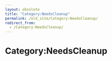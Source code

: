 ```yaml
---
layout: obsolete
title: "Category:NeedsCleanup"
permalink: /old_site/Category:NeedsCleanup/
redirect_from:
  - /Category:NeedsCleanup/
---
```


Category:NeedsCleanup
=====================



